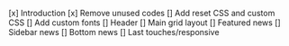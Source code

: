 [x] Introduction
[x] Remove unused codes
[] Add reset CSS and custom CSS
[] Add custom fonts
[] Header
[] Main grid layout
[] Featured news
[] Sidebar news
[] Bottom news
[] Last touches/responsive